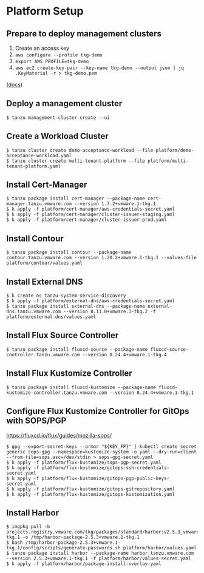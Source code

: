 #   Platform Setup

##  Prepare to deploy management clusters

1.  Create an access key
1.  `aws configure --profile tkg-demo`
1.  `export AWS_PROFILE=tkg-demo`
1.  `aws ec2 create-key-pair --key-name tkg-demo --output json | jq .KeyMaterial -r > tkg-demo.pem`

([docs](https://docs.vmware.com/en/VMware-Tanzu-Kubernetes-Grid/1.6/vmware-tanzu-kubernetes-grid-16/GUID-mgmt-clusters-aws.html))

##  Deploy a management cluster

    $ tanzu management-cluster create --ui

##  Create a Workload Cluster

    $ tanzu cluster create demo-acceptance-workload --file platform/demo-acceptance-workload.yaml
    $ tanzu cluster create multi-tenant-platform --file platform/multi-tenant-platform.yaml

##  Install Cert-Manager

    $ tanzu package install cert-manager --package-name cert-manager.tanzu.vmware.com --version 1.7.2+vmware.1-tkg.1
    $ k apply -f platform/cert-manager/aws-credentials-secret.yaml
    $ k apply -f platform/cert-manager/cluster-issuer-staging.yaml
    $ k apply -f platform/cert-manager/cluster-issuer-prod.yaml

##  Install Contour

    $ tanzu package install contour --package-name contour.tanzu.vmware.com --version 1.20.2+vmware.1-tkg.1 --values-file platform/contour/values.yaml

##  Install External DNS

    $ k create ns tanzu-system-service-discovery
    $ k apply -f platform/external-dns/aws-credentials-secret.yaml
    $ tanzu package install external-dns --package-name external-dns.tanzu.vmware.com --version 0.11.0+vmware.1-tkg.2 -f platform/external-dns/values.yaml

##  Install Flux Source Controller

    $ tanzu package install fluxcd-source --package-name fluxcd-source-controller.tanzu.vmware.com --version 0.24.4+vmware.1-tkg.4

##  Install Flux Kustomize Controller

    $ tanzu package install fluxcd-kustomize --package-name fluxcd-kustomize-controller.tanzu.vmware.com --version 0.24.4+vmware.1-tkg.1

##  Configure Flux Kustomize Controller for GitOps with SOPS/PGP

https://fluxcd.io/flux/guides/mozilla-sops/

    $ gpg --export-secret-keys --armor "${KEY_FP}" | kubectl create secret generic sops-gpg --namespace=kustomize-system -o yaml --dry-run=client --from-file=sops.asc=/dev/stdin > sops-gpg-secret.yaml
    $ k apply -f platform/flux-kustomize/sops-pgp-secret.yaml
    $ k apply -f platform/flux-kustomize/gitops-ssh-credentials-secret.yaml
    $ k apply -f platform/flux-kustomize/gitops-pgp-public-keys-secret.yaml
    $ k apply -f platform/flux-kustomize/gitops-gitrepository.yaml
    $ k apply -f platform/flux-kustomize/gitops-kustomization.yaml

##  Install Harbor

    $ imgpkg pull -b projects.registry.vmware.com/tkg/packages/standard/harbor:v2.5.3_vmware.1-tkg.1 -o /tmp/harbor-package-2.5.3+vmware.1-tkg.1
    $ bash /tmp/harbor-package-2.5.3+vmware.1-tkg.1/config/scripts/generate-passwords.sh platform/harbor/values.yaml
    $ tanzu package install harbor --package-name harbor.tanzu.vmware.com --version 2.5.3+vmware.1-tkg.1 -f platform/harbor/values-secret.yaml
    $ k apply -f platform/harbor/package-install-overlay.yaml
